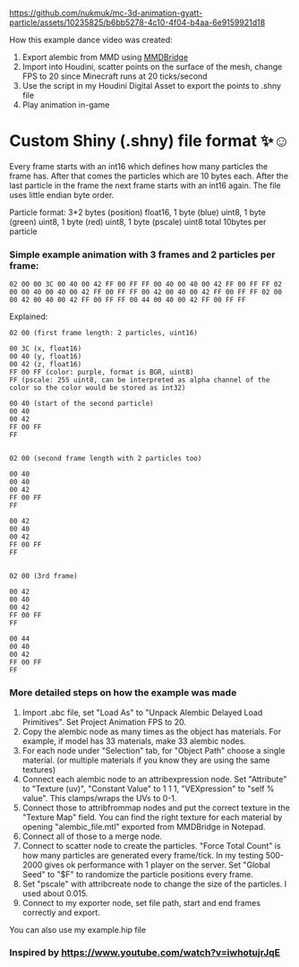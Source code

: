 https://github.com/nukmuk/mc-3d-animation-gyatt-particle/assets/10235825/b6bb5278-4c10-4f04-b4aa-6e9159921d18

How this example dance video was created:
1. Export alembic from MMD using [MMDBridge](https://github.com/uimac/mmdbridge)
2. Import into Houdini, scatter points on the surface of the mesh, change FPS to 20 since Minecraft runs at 20 ticks/second
3. Use the script in my Houdini Digital Asset to export the points to .shny file
4. Play animation in-game

# Custom Shiny (.shny) file format ✨☺️
Every frame starts with an int16 which defines how many particles the frame has. After that comes the particles which are 10 bytes each. After the last particle in the frame the next frame starts with an int16 again. The file uses little endian byte order.  

Particle format: 3\*2 bytes (position) float16, 1 byte (blue) uint8, 1 byte (green) uint8, 1 byte (red) uint8, 1 byte (pscale) uint8
total 10bytes per particle  

### Simple example animation with 3 frames and 2 particles per frame:  
```hex
02 00 00 3C 00 40 00 42 FF 00 FF FF 00 40 00 40 00 42 FF 00 FF FF 02 00 00 40 00 40 00 42 FF 00 FF FF 00 42 00 40 00 42 FF 00 FF FF 02 00 00 42 00 40 00 42 FF 00 FF FF 00 44 00 40 00 42 FF 00 FF FF
```

Explained:
```hex
02 00 (first frame length: 2 particles, uint16)

00 3C (x, float16)
00 40 (y, float16)
00 42 (z, float16)
FF 00 FF (color: purple, format is BGR, uint8)
FF (pscale: 255 uint8, can be interpreted as alpha channel of the color so the color would be stored as int32)

00 40 (start of the second particle)
00 40
00 42
FF 00 FF
FF


02 00 (second frame length with 2 particles too)

00 40
00 40
00 42
FF 00 FF
FF

00 42
00 40
00 42
FF 00 FF
FF


02 00 (3rd frame)

00 42
00 40
00 42
FF 00 FF
FF

00 44
00 40
00 42
FF 00 FF
FF
```

### More detailed steps on how the example was made

1. Import .abc file, set "Load As" to "Unpack Alembic Delayed Load Primitives". Set Project Animation FPS to 20.
2. Copy the alembic node as many times as the object has materials. For example, if model has 33 materials, make 33 alembic nodes.
3. For each node under "Selection" tab, for "Object Path" choose a single material. (or multiple materials if you know they are using the same textures) 
4. Connect each alembic node to an attribexpression node. Set "Attribute" to "Texture (uv)", "Constant Value" to 1 1 1, "VEXpression" to "self % value". This clamps/wraps the UVs to 0-1.
5. Connect those to attribfrommap nodes and put the correct texture in the "Texture Map" field. You can find the right texture for each material by opening "alembic_file.mtl" exported from MMDBridge in Notepad.
6. Connect all of those to a merge node.
7. Connect to scatter node to create the particles. "Force Total Count" is how many particles are generated every frame/tick. In my testing 500-2000 gives ok performance with 1 player on the server. Set "Global Seed" to "$F" to randomize the particle positions every frame.
8. Set "pscale" with attribcreate node to change the size of the particles. I used about 0.015.
9. Connect to my exporter node, set file path, start and end frames correctly and export.

You can also use my example.hip file

### Inspired by https://www.youtube.com/watch?v=iwhotujrJqE

